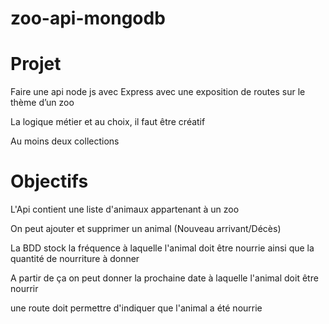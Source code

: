 # zoo-api-mongodb

# Projet 

Faire une api node js avec Express avec une exposition de routes sur le thème d’un zoo 

La logique métier et au choix, il faut être créatif


Au moins deux collections 


# Objectifs

L'Api contient une liste d'animaux appartenant à un zoo 

On peut ajouter et supprimer un animal (Nouveau arrivant/Décès)

La BDD stock la fréquence à laquelle l'animal doit être nourrie ainsi que la quantité de nourriture à donner 

A partir de ça on peut donner la prochaine date à laquelle l'animal doit être nourrir

une route doit permettre d'indiquer que l'animal a été nourrie

